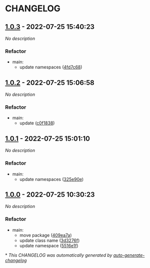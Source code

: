 # CHANGELOG

## [1.0.3](https://github.com/free-id/json/releases/tag/1.0.3) - 2022-07-25 15:40:23

*No description*

### Refactor

- main:
  - update namespaces ([4fd7c68](https://github.com/free-id/json/commit/4fd7c68fedf4bebeec9e237f8d0c059f13c4afae))

## [1.0.2](https://github.com/free-id/json/releases/tag/1.0.2) - 2022-07-25 15:06:58

*No description*

### Refactor

- main:
  - update ([c0f1838](https://github.com/free-id/json/commit/c0f1838adef0193be3d02aaf3cde8901318a5171))

## [1.0.1](https://github.com/free-id/json/releases/tag/1.0.1) - 2022-07-25 15:01:10

*No description*

### Refactor

- main:
  - update namespaces ([325e90e](https://github.com/free-id/json/commit/325e90ef601ce034372e66f4447bfe7e6d8c2091))

## [1.0.0](https://github.com/free-id/json/releases/tag/1.0.0) - 2022-07-25 10:30:23

*No description*

### Refactor

- main:
  - move package ([409ea7a](https://github.com/free-id/json/commit/409ea7abedf9ff36d97cf8dcce6aad3a7826ce13))
  - update class name ([3d3276f](https://github.com/free-id/json/commit/3d3276fc654766c0dea917aeab452a29aa1aa88b))
  - update namespace ([5516e1f](https://github.com/free-id/json/commit/5516e1fbac8b9b89d17b15c15b66f29fa81db864))

\* *This CHANGELOG was automatically generated by [auto-generate-changelog](https://github.com/BobAnkh/auto-generate-changelog)*
